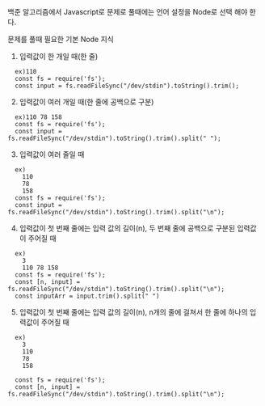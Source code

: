 백준 알고리즘에서 Javascript로 문제로 풀때에는 언어 설정을 Node로 선택 해야 한다.

문제를 풀때 필요한 기본 Node 지식

1. 입력값이 한 개일 때(한 줄)
```
  ex)110
  const fs = require('fs');
  const input = fs.readFileSync("/dev/stdin").toString().trim();
```

2. 입력값이 여러 개일 때(한 줄에 공백으로 구분)
```
  ex)110 78 158
  const fs = require('fs');
  const input = fs.readFileSync("/dev/stdin").toString().trim().split(" ");
```


3. 입력값이 여러 줄일 때
```
  ex)
    110
    78
    158
  const fs = require('fs');
  const input = fs.readFileSync("/dev/stdin").toString().trim().split("\n");
```


4. 입력값이 첫 번째 줄에는 입력 값의 길이(n), 두 번째 줄에 공백으로 구분된 입력값이 주어질 때
```
  ex)
    3
    110 78 158
  const fs = require('fs');
  const [n, input] = fs.readFileSync("/dev/stdin").toString().trim().split("\n");
  const inputArr = input.trim().split(" ")
```

5. 입력값이 첫 번째 줄에는 입력 값의 길이(n), n개의 줄에 걸쳐서 한 줄에 하나의 입력값이 주어질 때
```
  ex)
    3
    110
    78
    158
  
  const fs = require('fs');
  const [n, input] = fs.readFileSync("/dev/stdin").toString().trim().split("\n");
```
